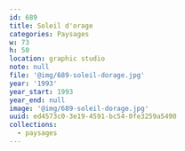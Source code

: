 ```yaml
---
id: 689
title: Soleil d'orage
categories: Paysages
w: 73
h: 50
location: graphic studio
note: null
file: '@img/689-soleil-dorage.jpg'
year: '1993'
year_start: 1993
year_end: null
image: '@img/689-soleil-dorage.jpg'
uuid: ed4573c0-3e19-4591-bc54-0fe3259a5490
collections:
  - paysages
---
```


